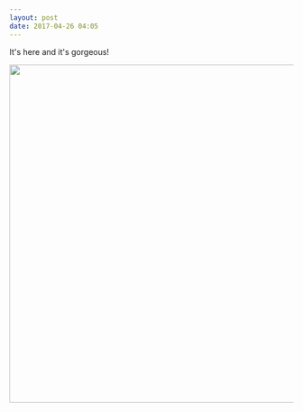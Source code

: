 ```yaml
---
layout: post
date: 2017-04-26 04:05
---
```

It's here and it's gorgeous!

<img src="http://AlexKucera.micro.blog/uploads/2017/157fa345d4.jpg" width="600" height="600" style="height: auto" />
